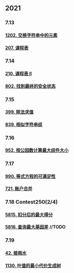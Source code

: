 ## 2021
### 7.13
#### [1202. 交换字符串中的元素](https://leetcode-cn.com/problems/smallest-string-with-swaps/)
#### [207. 课程表](https://leetcode-cn.com/problems/course-schedule/)
### 7.14
#### [210. 课程表 II](https://leetcode-cn.com/problems/course-schedule-ii/)
#### [802. 找到最终的安全状态](https://leetcode-cn.com/problems/find-eventual-safe-states/)
### 7.15
#### [399. 除法求值](https://leetcode-cn.com/problems/evaluate-division/)
#### [839. 相似字符串组](https://leetcode-cn.com/problems/similar-string-groups/)
### 7.16
#### [952. 按公因数计算最大组件大小](https://leetcode-cn.com/problems/largest-component-size-by-common-factor/)
### 7.17
#### [990. 等式方程的可满足性](https://leetcode-cn.com/problems/satisfiability-of-equality-equations/)
#### [721. 账户合并](https://leetcode-cn.com/problems/accounts-merge/)
### 7.18 Contest250(2/4)
#### [5815. 扣分后的最大得分](https://leetcode-cn.com/problems/maximum-number-of-points-with-cost/)
#### [5816. 查询最大基因差](https://leetcode-cn.com/problems/maximum-genetic-difference-query/) //TODO

### 7.19

#### [42. 接雨水](https://leetcode-cn.com/problems/trapping-rain-water/)

#### [1130. 叶值的最小代价生成树](https://leetcode-cn.com/problems/minimum-cost-tree-from-leaf-values/)